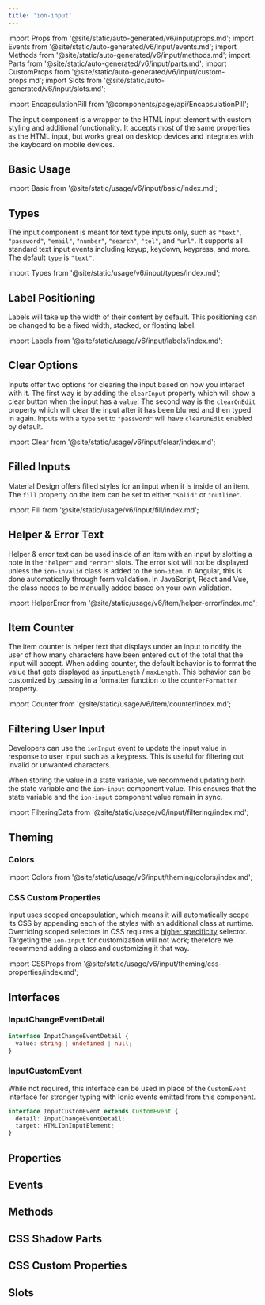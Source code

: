 ```yaml
---
title: 'ion-input'
---
```


import Props from '@site/static/auto-generated/v6/input/props.md';
import Events from '@site/static/auto-generated/v6/input/events.md';
import Methods from '@site/static/auto-generated/v6/input/methods.md';
import Parts from '@site/static/auto-generated/v6/input/parts.md';
import CustomProps from '@site/static/auto-generated/v6/input/custom-props.md';
import Slots from '@site/static/auto-generated/v6/input/slots.md';

<head>
  <title>ion-input: Custom Input Value Type Styling and CSS Properties</title>
  <meta
    name="description"
    content="ion-input is a wrapper to the HTML input element, with custom value type styling and functionality. It works on desktops and integrates with mobile keyboards."
  />
</head>

import EncapsulationPill from '@components/page/api/EncapsulationPill';

<EncapsulationPill type="scoped" />

The input component is a wrapper to the HTML input element with custom styling and additional functionality. It accepts most of the same properties as the HTML input, but works great on desktop devices and integrates with the keyboard on mobile devices.

## Basic Usage

import Basic from '@site/static/usage/v6/input/basic/index.md';

<Basic />

## Types

The input component is meant for text type inputs only, such as `"text"`, `"password"`, `"email"`, `"number"`, `"search"`, `"tel"`, and `"url"`. It supports all standard text input events including keyup, keydown, keypress, and more. The default `type` is `"text"`.

import Types from '@site/static/usage/v6/input/types/index.md';

<Types />

## Label Positioning

Labels will take up the width of their content by default. This positioning can be changed to be a fixed width, stacked, or floating label.

import Labels from '@site/static/usage/v6/input/labels/index.md';

<Labels />

## Clear Options

Inputs offer two options for clearing the input based on how you interact with it. The first way is by adding the `clearInput` property which will show a clear button when the input has a `value`. The second way is the `clearOnEdit` property which will clear the input after it has been blurred and then typed in again. Inputs with a `type` set to `"password"` will have `clearOnEdit` enabled by default.

import Clear from '@site/static/usage/v6/input/clear/index.md';

<Clear />

## Filled Inputs

Material Design offers filled styles for an input when it is inside of an item. The `fill` property on the item can be set to either `"solid"` or `"outline"`.

import Fill from '@site/static/usage/v6/input/fill/index.md';

<Fill />

## Helper & Error Text

Helper & error text can be used inside of an item with an input by slotting a note in the `"helper"` and `"error"` slots. The error slot will not be displayed unless the `ion-invalid` class is added to the `ion-item`. In Angular, this is done automatically through form validation. In JavaScript, React and Vue, the class needs to be manually added based on your own validation.

<!-- Reuse the playground from the Item directory -->

import HelperError from '@site/static/usage/v6/item/helper-error/index.md';

<HelperError />

## Item Counter

The item counter is helper text that displays under an input to notify the user of how many characters have been entered out of the total that the input will accept. When adding counter, the default behavior is to format the value that gets displayed as `inputLength` / `maxLength`. This behavior can be customized by passing in a formatter function to the `counterFormatter` property.

<!-- Reuse the playground from the Item directory -->

import Counter from '@site/static/usage/v6/item/counter/index.md';

<Counter />

## Filtering User Input

Developers can use the `ionInput` event to update the input value in response to user input such as a keypress. This is useful for filtering out invalid or unwanted characters.

When storing the value in a state variable, we recommend updating both the state variable and the `ion-input` component value. This ensures that the state variable and the `ion-input` component value remain in sync.

import FilteringData from '@site/static/usage/v6/input/filtering/index.md';

<FilteringData />

## Theming

### Colors

import Colors from '@site/static/usage/v6/input/theming/colors/index.md';

<Colors />

### CSS Custom Properties

Input uses scoped encapsulation, which means it will automatically scope its CSS by appending each of the styles with an additional class at runtime. Overriding scoped selectors in CSS requires a [higher specificity](https://developer.mozilla.org/en-US/docs/Web/CSS/Specificity) selector. Targeting the `ion-input` for customization will not work; therefore we recommend adding a class and customizing it that way.

import CSSProps from '@site/static/usage/v6/input/theming/css-properties/index.md';

<CSSProps />

## Interfaces

### InputChangeEventDetail

```typescript
interface InputChangeEventDetail {
  value: string | undefined | null;
}
```

### InputCustomEvent

While not required, this interface can be used in place of the `CustomEvent` interface for stronger typing with Ionic events emitted from this component.

```typescript
interface InputCustomEvent extends CustomEvent {
  detail: InputChangeEventDetail;
  target: HTMLIonInputElement;
}
```

## Properties

<Props />

## Events

<Events />

## Methods

<Methods />

## CSS Shadow Parts

<Parts />

## CSS Custom Properties

<CustomProps />

## Slots

<Slots />
